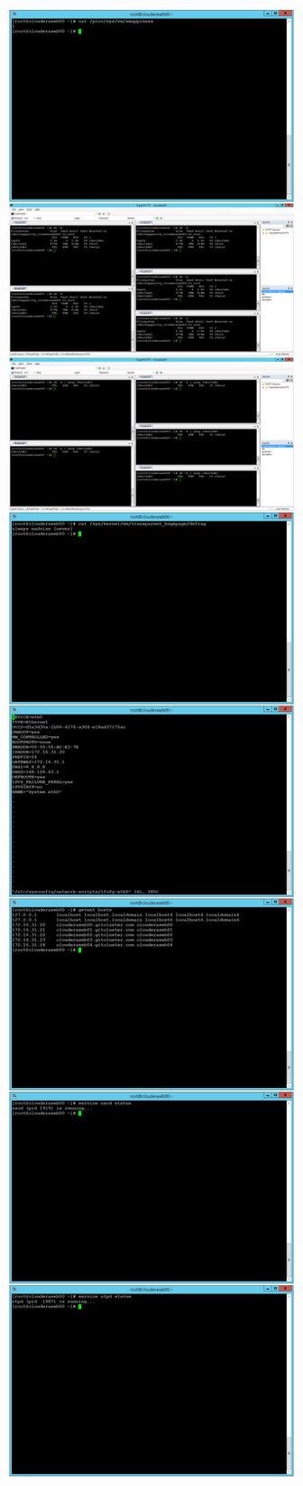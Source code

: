 ![](1_1.png)
![](1_2.png)
![](1_3.png)
![](1_4.png)
![](1_5.png)
![](1_6.png)
![](1_7.png)
![](1_8.png)
